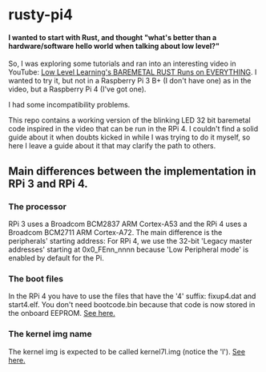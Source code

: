 # rusty-pi4

####  I wanted to start with Rust, and thought "what's better than a hardware/software hello world when talking about low level?"
So, I was exploring some tutorials and ran into an interesting video in YouTube: [Low Level Learning's BAREMETAL RUST Runs on EVERYTHING](https://www.youtube.com/watch?v=jZT8APrzvc4).
I wanted to try it, but not in a Raspberry Pi 3 B+ (I don't have one) as in the video, but a Raspberry Pi 4 (I've got one).

I had some incompatibility problems.

This repo contains a working version of the blinking LED 32 bit baremetal code inspired in the video that can be run in the RPi 4.
I couldn't find a solid guide about it when doubts kicked in while I was trying to do it myself, so here I leave a guide about it that may
clarify the path to others.

## Main differences between the implementation in RPi 3 and RPi 4.
### The processor
RPi 3 uses a Broadcom BCM2837 ARM Cortex-A53 and the RPi 4 uses a Broadcom BCM2711 ARM Cortex-A72. The main difference is the peripherals' starting address: For RPi 4, we use the 32-bit 'Legacy master addresses' starting at 0x0_FEnn_nnnn because 'Low Peripheral mode' is enabled by default for the Pi.

### The boot files
In the RPi 4 you have to use the files that have the '4' suffix: fixup4.dat and start4.elf. You don't need bootcode.bin because that code is now stored in the onboard EEPROM. [See here.](https://www.riscosopen.org/wiki/documentation/show/Software%20information:%20Raspberry%20Pi:%20Firmware)

### The kernel img name
The kernel img is expected to be called kernel7l.img (notice the 'l'). [See here.](https://www.raspberrypi.com/documentation/computers/config_txt.html#kernel)